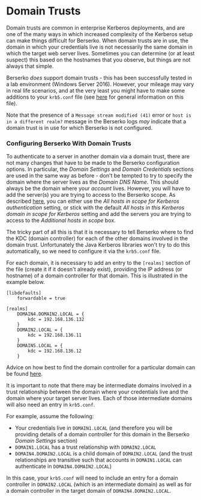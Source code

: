 # Domain Trusts

Domain trusts are common in enterprise Kerberos deployments, and are one of the many ways in which increased complexity of the Kerberos setup can make things difficult for Berserko. When domain trusts are in use, the domain in which your credentials live is not necessarily the same domain in which the target web server lives. Sometimes you can determine (or at least suspect) this based on the hostnames that you observe, but things are not always that simple.

Berserko *does* support domain trusts - this has been successfully tested in a lab environment (Windows Server 2016). However, your mileage may vary in real life scenarios, and at the very least you might have to make some additions to your `krb5.conf` file (see [here](../README.md#Delegation) for general information on this file).

Note that the presence of a `Message stream modified (41)` error or `host is in a different realm?` message in the Berserko logs *may* indicate that a domain trust is in use for which Berserko is not configured.

### Configuring Berserko With Domain Trusts

To authenticate to a server in another domain via a domain trust, there are not many changes that have to be made to the Berserko configuration options. In particular, the *Domain Settings* and *Domain Credentials* sections are used in the same way as before - don't be tempted to try to specify the domain where the server lives as the *Domain DNS Name*. This should always be the domain where your *account* lives. However, you will have to add the server(s) you are trying to access to the Berserko scope. As described [here](../README.md#Scope), you can either use the *All hosts in scope for Kerberos authentication* setting, or stick with the default *All hosts in this Kerberos domain in scope for Kerberos* setting and add the servers you are trying to access to the *Additional hosts in scope* box.

The tricky part of all this is that it is necessary to tell Berserko where to find the KDC (domain controller) for each of the other domains involved in the domain trust. Unfortunately the Java Kerberos libraries won't try to do this automatically, so we need to configure it via the `krb5.conf` file.

For each domain, it is necessary to add an entry to the `[realms]` section of the file (create it if it doesn't already exist), providing the IP address (or hostname) of a domain controller for that domain. This is illustrated in the example below.

```
[libdefaults]
    forwardable = true

[realms]
    DOMAIN4.DOMAIN2.LOCAL = {
        kdc = 192.168.136.132
    }
    DOMAIN2.LOCAL = {
        kdc = 192.168.136.11
    }	
    DOMAIN5.LOCAL = {
        kdc = 192.168.136.12
    }
```

Advice on how best to find the domain controller for a particular domain can be found [here](domains_and_kdcs.md).

It is important to note that there may be intermediate domains involved in a trust relationship between the domain where your credentials live and the domain where your target server lives. Each of those intermediate domains will also need an entry in `krb5.conf`.

For example, assume the following:
* Your credentials live in `DOMAIN1.LOCAL` (and therefore you will be providing details of a domain controller for this domain in the Berserko *Domain Settings* section)
* `DOMAIN1.LOCAL` has a trust relationship with `DOMAIN2.LOCAL`
* `DOMAIN4.DOMAIN2.LOCAL` is a child domain of `DOMAIN2.LOCAL` (and the trust relationships are transitive such that accounts in `DOMAIN1.LOCAL` can authenticate in `DOMAIN4.DOMAIN2.LOCAL`)

In this case, your `krb5.conf` will need to include an entry for a domain controller in `DOMAIN2.LOCAL` (which is an intermediate domain) as well as for a domain controller in the target domain of `DOMAIN4.DOMAIN2.LOCAL`.